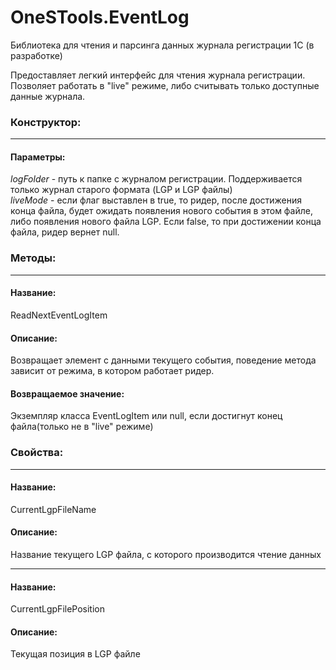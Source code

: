 # OneSTools.EventLog
Библиотека для чтения и парсинга данных журнала регистрации 1С (в разработке)

Предоставляет легкий интерфейс для чтения журнала регистрации. Позволяет работать в "live" режиме, либо считывать только доступные данные журнала.

### Конструктор:
-----------
#### Параметры:
*logFolder* - путь к папке с журналом регистрации. Поддерживается только журнал старого формата (LGP и LGP файлы)<br/>
*liveMode* - если флаг выставлен в true, то ридер, после достижения конца файла, будет ожидать появления нового события в этом файле, либо появления нового файла LGP.
Если false, то при достижении конца файла, ридер вернет null. 

### Методы:
-----------
#### Название:
ReadNextEventLogItem
#### Описание:
Возвращает элемент с данными текущего события, поведение метода зависит от режима, в котором работает ридер.
#### Возвращаемое значение:
Экземпляр класса EventLogItem или null, если достигнут конец файла(только не в "live" режиме)

### Свойства:
-----------
#### Название:
CurrentLgpFileName
#### Описание:
Название текущего LGP файла, с которого производится чтение данных

-----------
#### Название:
CurrentLgpFilePosition
#### Описание:
Текущая позиция в LGP файле
